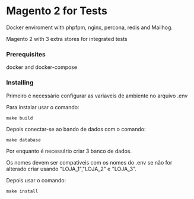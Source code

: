 # Magento 2 for Tests

Docker enviroment with phpfpm, nginx, percona, redis and Mailhog. 

Magento 2 with 3 extra stores for integrated tests

### Prerequisites

docker and docker-compose


### Installing
Primeiro é necessário configurar as variaveis de ambiente no arquivo .env

Para instalar usar o comando:

```
make build
```

Depois conectar-se ao bando de dados com o comando:

```
make database 
```

Por enquanto é necessário criar 3 banco de dados.

Os nomes devem ser compativeis com os nomes do .env se não for alterado criar usando "LOJA_1","LOJA_2" e "LOJA_3".

Depois usar o comando:

```
make install 
```
